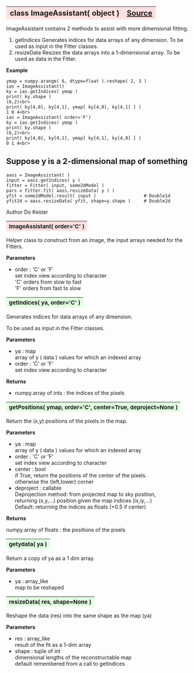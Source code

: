 ---
---
<br><br><br>

<a name="ImageAssistant"></a>
<table><thead style="background-color:#FFE0E0; width:100%; font-size:20px"><tr><th style="text-align:left">
<strong>class ImageAssistant(</strong> object )</th><th style="text-align:right"><a href=https://github.com/dokester/BayesicFitting/blob/master/BayesicFitting/source/ImageAssistant.py target=_blank>Source</a></th></tr></thead></table>
<p>

ImageAssistant contains 2 methods to assist with more dimensional
fitting.

1. getIndices Generates indices for data arrays of any dimension.
   To be used as input in the Fitter classes.<br>
2. resizeData Resizes the data arrays into a 1-dimensional array.
   To be used as data in the Fitter.<br>




<b>Example</b>

    ymap = numpy.arange( 6, dtype=float ).reshape( 2, 3 )
    ias = ImageAssistant()
    ky = ias.getIndices( ymap )
    print( ky.shape )
    (6,2)<br>
    print( ky[4,0], ky[4,1], ymap[ ky[4,0], ky[4,1] ] )
    1 0 4<br>
    ias = ImageAssistant( order='F')
    ky = ias.getIndices( ymap )
    print( ky.shape )
    (6,2)<br>
    print( ky[4,0], ky[4,1], ymap[ ky[4,1], ky[4,0] ] )
    0 1 4<br>

## Suppose y is a 2-dimensional map of something
    aass = ImageAssistant( )
    input = aass.getIndices( y )
    fitter = Fitter( input, some2dModel )
    pars = fitter.fit( aass.resizeData( y ) )
    yfit = some2dModel.result( input )                  # Double1d
    yfit2d = aass.resizeData( yfit, shape=y.shape )     # Double2d


Author       Do Kester


<a name="ImageAssistant"></a>
<table><thead style="background-color:#FFE0E0; width:100%; font-size:15px"><tr><th style="text-align:left">
<strong>ImageAssistant(</strong> order='C' )
</th></tr></thead></table>
<p>

Helper class to construct from an image, the input arrays
needed for the Fitters.

<b>Parameters</b>

* order  :  'C' or 'F'<br>
    set index view according to character<br>
    'C' orders from slow to fast<br>
    'F' orders from fast to slow

<a name="getIndices"></a>
<table><thead style="background-color:#E0FFE0; width:100%; font-size:15px"><tr><th style="text-align:left">
<strong>getIndices(</strong> ya, order='C' )
</th></tr></thead></table>
<p>

Generates indices for data arrays of any dimension.

To be used as input in the Fitter classes.

<b>Parameters</b>

* ya  :  map<br>
    array of y ( data ) values for which an indexed array<br>
* order  :  'C' or 'F'<br>
    set index view according to character<br>

<b>Returns</b>

* numpy.array of ints  :  the indices of the pixels<br>


<a name="getPositions"></a>
<table><thead style="background-color:#E0FFE0; width:100%; font-size:15px"><tr><th style="text-align:left">
<strong>getPositions(</strong> ymap, order='C', center=True, deproject=None ) 
</th></tr></thead></table>
<p>

Return the (x,y) positions of the pixels in the map.

<b>Parameters</b>

* ya  :  map<br>
    array of y ( data ) values for which an indexed array<br>
* order  :  'C' or 'F'<br>
    set index view according to character<br>
* center  :  bool<br>
    if True, return the positions of the center of the pixels.<br>
    otherwise the (left,lower) corner<br>
* deproject  :  callable<br>
    Deprojection method: from projected map to sky position,<br>
    returning (x,y,...) position given the map indices (ix,iy,...)<br>
    Default: returning the indices as floats (+0.5 if center)<br>

<b>Returns</b>

numpy.array of floats : the positions of the pixels

<a name="getydata"></a>
<table><thead style="background-color:#E0FFE0; width:100%; font-size:15px"><tr><th style="text-align:left">
<strong>getydata(</strong> ya )
</th></tr></thead></table>
<p>

Return a copy of ya as a 1 dim array.

<b>Parameters</b>

* ya  :  array_like<br>
    map to be reshaped

<a name="resizeData"></a>
<table><thead style="background-color:#E0FFE0; width:100%; font-size:15px"><tr><th style="text-align:left">
<strong>resizeData(</strong> res, shape=None )
</th></tr></thead></table>
<p>

Reshape the data (res) into the same shape as the map (ya)

<b>Parameters</b>

* res  :  array_like<br>
    result of the fit as a 1-dim array<br>
* shape  :  tuple of int<br>
    dimensional lengths of the reconstructable map<br>
    default remembered from a call to getIndices

